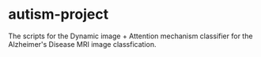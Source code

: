 # autism-project
The scripts for the Dynamic image + Attention mechanism classifier for the Alzheimer's Disease MRI image classfication.
